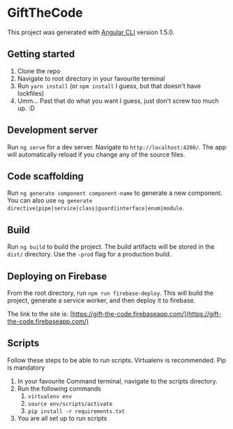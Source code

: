 # GiftTheCode

This project was generated with [Angular CLI](https://github.com/angular/angular-cli) version 1.5.0.

## Getting started

1. Clone the repo
2. Navigate to root directory in your favourite terminal
3. Run `yarn install` (or `npm install` I guess, but that doesn't have lockfiles)
4. Umm... Past that do what you want I guess, just don't screw too much up. :D

## Development server

Run `ng serve` for a dev server. Navigate to `http://localhost:4200/`. The app will automatically reload if you change any of the source files.

## Code scaffolding

Run `ng generate component component-name` to generate a new component. You can also use `ng generate directive|pipe|service|class|guard|interface|enum|module`.

## Build

Run `ng build` to build the project. The build artifacts will be stored in the `dist/` directory. Use the `-prod` flag for a production build.

## Deploying on Firebase

From the root directory, run `npm run firebase-deploy`. This will build the project, generate a service worker, and then deploy it to firebase.

The link to the site is: [https://gift-the-code.firebaseapp.com/](https://gift-the-code.firebaseapp.com/)

## Scripts
Follow these steps to be able to run scripts. Virtualenv is recommended. Pip is mandatory
1. In your favourite Command terminal, navigate to the scripts directory.
2. Run the following commands
    1. `virtualenv env`
    2. `source env/scripts/activate`
    3. `pip install -r requirements.txt`
3. You are all set up to run scripts